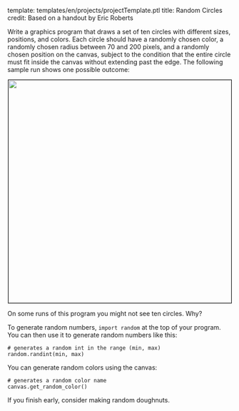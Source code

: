 template: templates/en/projects/projectTemplate.ptl
title: Random Circles
credit: Based on a handout by Eric Roberts

Write a graphics program that draws a set of ten circles with different sizes, positions, and colors. Each circle should have a randomly chosen color, a randomly chosen radius between 70 and 200 pixels, and a randomly chosen position on the canvas, subject to the condition that the entire circle must fit inside the canvas without extending past the edge. The following sample run shows one possible outcome:

<center>
  <img style="width:500px;border: 1px solid #000000" src="{{pathToRoot}}img/projects/randomCircles/demo1.png">
</center>

On some runs of this program you might not see ten circles. Why?

To generate random numbers, `import random` at the top of your program.  You can then use it to generate random numbers like this:

```
# generates a random int in the range (min, max) 
random.randint(min, max)
```

You can generate random colors using the canvas:

```
# generates a random color name
canvas.get_random_color()
```

If you finish early, consider making random doughnuts.
